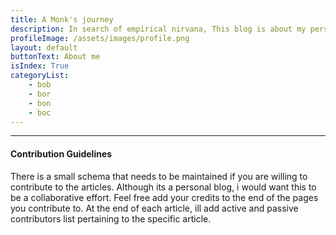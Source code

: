 ```yaml
---
title: A Monk's journey
description: In search of empirical nirvana, This blog is about my personal explorations and observations on Computer Vision, Deep learning, Machine learning and Statistics.
profileImage: /assets/images/profile.png
layout: default
buttonText: About me
isIndex: True
categoryList: 
    - bob
    - bor
    - bon
    - boc
---
```

-------------------------------------------------------------------------------
#### Contribution Guidelines
There is a small schema that needs to be maintained if you are willing to contribute to the articles. Although its a personal blog, i would want this to be a collaborative effort. Feel free add your credits to the end of the pages you contribute to. At the end of each article, ill add active and passive contributors list pertaining to the specific article.